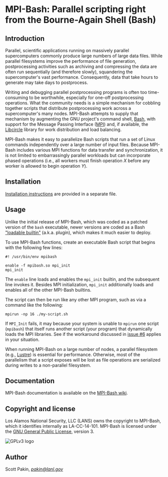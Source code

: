 MPI-Bash: Parallel scripting right from the Bourne-Again Shell (Bash)
=====================================================================

Introduction
------------

Parallel, scientific applications running on massively parallel supercomputers commonly produce large numbers of large data files.  While parallel filesystems improve the performance of file generation, postprocessing activities such as archiving and compressing the data are often run sequentially (and therefore slowly), squandering the supercomputer's vast performance.  Consequently, data that take hours to generate may take days to postprocess.

Writing and debugging parallel postprocessing programs is often too time-consuming to be worthwhile, especially for one-off postprocessing operations. What the community needs is a simple mechanism for cobbling together scripts that distribute postprocessing work across a supercomputer's many nodes. MPI-Bash attempts to supply that mechanism by augmenting the GNU project's command shell, [Bash](http://www.gnu.org/software/bash/), with support for the Message Passing Interface ([MPI](http://www.mpi-forum.org/)) and, if available, the [Libcircle](http://hpc.github.io/libcircle/) library for work distribution and load balancing.

MPI-Bash makes it easy to parallelize Bash scripts that run a set of Linux commands independently over a large number of input files. Because MPI-Bash includes various MPI functions for data transfer and synchronization, it is not limited to embarrassingly parallel workloads but can incorporate phased operations (i.e., all workers must finish operation *X* before any worker is allowed to begin operation *Y*).

Installation
------------

[Installation instructions](https://github.com/lanl/MPI-Bash/blob/master/INSTALL.md) are provided in a separate file.

Usage
-----

Unlike the initial release of MPI-Bash, which was coded as a patched version of the `bash` executable, newer versions are coded as a Bash ["loadable builtin"](http://www.drdobbs.com/shell-corner-bash-dynamically-loadable-b/199102950) (a.k.a. plugin), which makes it much easier to deploy.

To use MPI-Bash functions, create an executable Bash script that begins with the following few lines:

    #! /usr/bin/env mpibash

    enable -f mpibash.so mpi_init
    mpi_init

The `enable` line loads and enables the `mpi_init` builtin, and the subsequent line invokes it.  Besides MPI initialization, `mpi_init` additionally loads and enables all of the other MPI-Bash builtins.

The script can then be run like any other MPI program, such as via a command like the following:

    mpirun -np 16 ./my-script.sh

If `MPI_Init` fails, it may because your system is unable to `mpirun` one script (`mpibash`) that itself runs another script (your program) that dynamically loads the MPI libraries.  See if the workaround discussed in [issue #6](https://github.com/lanl/MPI-Bash/issues/6) applies in your situation.

When running MPI-Bash on a large number of nodes, a parallel filesystem (e.g., [Lustre](http://lustre.opensfs.org/)) is essential for performance. Otherwise, most of the parallelism that a script exposes will be lost as file operations are serialized during writes to a non-parallel filesystem.

Documentation
-------------

MPI-Bash documentation is available on the [MPI-Bash wiki](https://github.com/lanl/MPI-Bash/wiki).

Copyright and license
---------------------

Los Alamos National Security, LLC (LANS) owns the copyright to MPI-Bash, which it identifies internally as LA-CC-14-101.  MPI-Bash is licensed under the [GNU General Public License](http://www.gnu.org/licenses/gpl-3.0.html), version 3.

![GPLv3 logo](https://gnu.org/graphics/gplv3-127x51.png "GNU General Public License, version 3")

Author
------

Scott Pakin, [_pakin@lanl.gov_](mailto:pakin@lanl.gov)
